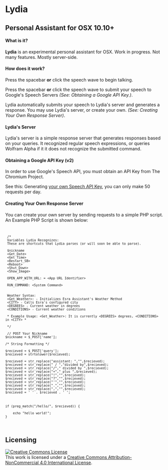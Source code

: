 # Lydia
## Personal Assistant for OSX 10.10+



#### What is it?

**Lydia** is an experimental personal assistant for OSX. Work in progress. Not many features. Mostly server-side.

#### How does it work?

Press the spacebar **or** click the speech wave to begin talking.

Press the spacebar **or** click the speech wave to submit your speech to Google's Speech Servers _(See: Obtaining a Google API Key.)_.

Lydia automatically submits your speech to Lydia's server and generates a response. You may use Lydia's server, or create your own. _(See: Creating Your Own Response Server)_.

#### Lydia's Server

Lydia's server is a simple response server that generates responses based on your queries. It recognized regular speech expressions, or queries Wolfram Alpha if it it does not recognize the submitted command.

#### Obtaining a Google API Key (v2)

In order to use Google's Speech API, you must obtain an API Key from The Chromium Project.

See this: Generating [your own Speech API Key](http://www.chromium.org/developers/how-tos/api-keys), you can only make 50 requests per day.

#### Creating Your Own Response Server

You can create your own server by sending requests to a simple PHP script. An Example PHP Script is shown below:
<code>
	
	 /*
     Variables Lydia Recognizes:
     These are shortcuts that Lydia parses (or will soon be able to parse).

     $nickname
     <Get_Date>
     <Get_Time>
     <Restart_SB>
     <Reboot>
     <Shut_Down>
     <Show_Image>

     OPEN_APP_WITH_URL: = <App URL Identifier>

     RUN_COMMAND: <System Command>


     Weather Syntax:
     <Get_Weather>: - Initializes Esra Assistant's Weather Method
     <CITY> - Calls Esra's configured city
     <DEGREES> - Current weather in degrees
     <CONDITIONS> - Current weather conditions

     * Example Usage: <Get_Weather>: It is currently <DEGREES> degrees, <CONDITIONS> in <CITY> *

     */
     
     // POST Your Nickname
    $nickname = $_POST['name'];

    /* String Formatting */

    $recieved = $_POST['query'];
    $recieved = strtolower($recieved);
    
    $recieved = str_replace("assistant: ","",$recieved);
    $recieved = str_replace(" / ","divided by",$recieved);
    $recieved = str_replace("/"," divided by ",$recieved);
    $recieved = str_replace("+"," plus ",$recieved);
    $recieved = str_replace("!","",$recieved);
    $recieved = str_replace("?","",$recieved);
    $recieved = str_replace("'","",$recieved);
    $recieved = str_replace(".","",$recieved);
    $recieved = str_replace(",","",$recieved);
    $recieved = ' ' . $recieved . ' ';

            

    if (preg_match("/hello/", $recieved)) {

        echo "hello world!";
    }

</code>

## Licensing

<a rel="license" href="http://creativecommons.org/licenses/by-nc/4.0/"><img alt="Creative Commons License" style="border-width:0" src="https://i.creativecommons.org/l/by-nc/4.0/88x31.png" /></a><br />This work is licensed under a <a rel="license" href="http://creativecommons.org/licenses/by-nc/4.0/">Creative Commons Attribution-NonCommercial 4.0 International License</a>.
